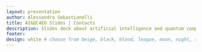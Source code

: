 ```yaml
---
layout: presentation
author: Alessandro Sebastianelli
title: AI&QC4EO Slides | Contacts
description: Slides deck about artificial intelligence and quantum computing for earth obsevation by A. Sebastianelli.
footer:
design: white # choose from beige, black, blood, league, moon, night, serif, simple, sky, solarized, white
---
```


